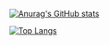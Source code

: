[![Anurag's GitHub stats](https://github-readme-stats.vercel.app/api?username=NISHI3&count_private=true)](https://github.com/anuraghazra/github-readme-stats)

[![Top Langs](https://github-readme-stats.vercel.app/api/top-langs/?username=NISHI3)](https://github.com/anuraghazra/github-readme-stats)
